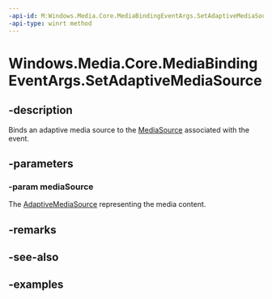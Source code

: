 ```yaml
---
-api-id: M:Windows.Media.Core.MediaBindingEventArgs.SetAdaptiveMediaSource(Windows.Media.Streaming.Adaptive.AdaptiveMediaSource)
-api-type: winrt method
---
```


<!-- Method syntax.
public void MediaBindingEventArgs.SetAdaptiveMediaSource(AdaptiveMediaSource mediaSource)
-->

# Windows.Media.Core.MediaBindingEventArgs.SetAdaptiveMediaSource


## -description

Binds an adaptive media source to the [MediaSource](mediasource.md) associated with the event.

## -parameters

### -param mediaSource

The [AdaptiveMediaSource](../windows.media.streaming.adaptive/adaptivemediasource.md) representing the media content.

## -remarks

## -see-also

## -examples


